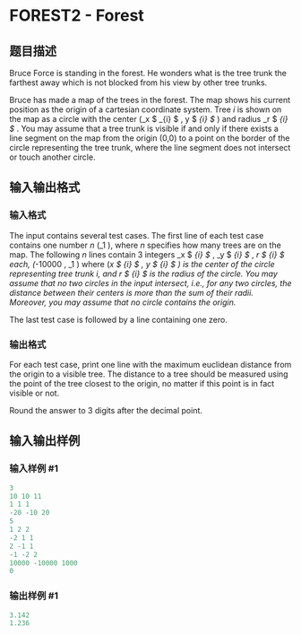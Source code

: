 # FOREST2 - Forest

## 题目描述

 Bruce Force is standing in the forest. He wonders what is the tree trunk the farthest away which is not blocked from his view by other tree trunks.

Bruce has made a map of the trees in the forest. The map shows his current position as the origin of a cartesian coordinate system. Tree _i_ is shown on the map as a circle with the center (_x $ _{i} $ , y $ _{i} $_ ) and radius _r $ _{i} $_ . You may assume that a tree trunk is visible if and only if there exists a line segment on the map from the origin (0,0) to a point on the border of the circle representing the tree trunk, where the line segment does not intersect or touch another circle.

## 输入输出格式

### 输入格式

The input contains several test cases. The first line of each test case contains one number _n_ (_1 ), where _n_ specifies how many trees are on the map. The following _n_ lines contain 3 integers _x $ _{i} $_ , _y $ _{i} $_ , _r $ _{i} $_ each, (_-10000 , _1 ) where (_x $ _{i} $_ , _y $ _{i} $_ ) is the center of the circle representing tree trunk _i_, and _r $ _{i} $_ is the radius of the circle. You may assume that no two circles in the input intersect, i.e., for any two circles, the distance between their centers is more than the sum of their radii. Moreover, you may assume that no circle contains the origin.___

The last test case is followed by a line containing one zero.

### 输出格式

For each test case, print one line with the maximum euclidean distance from the origin to a visible tree. The distance to a tree should be measured using the point of the tree closest to the origin, no matter if this point is in fact visible or not.

Round the answer to 3 digits after the decimal point.

## 输入输出样例

### 输入样例 #1

```cpp
3
10 10 11
1 1 1
-20 -10 20
5
1 2 2
-2 1 1
2 -1 1
-1 -2 2
10000 -10000 1000
0
```


### 输出样例 #1

```cpp
3.142
1.236
```


